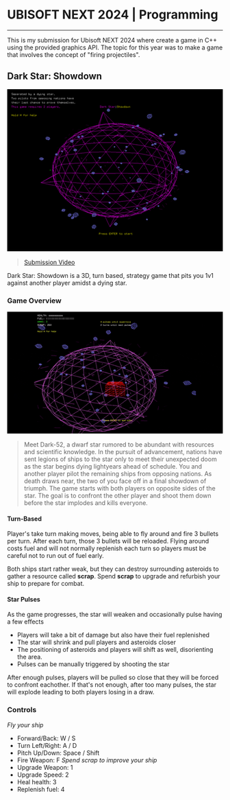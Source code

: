 # UBISOFT NEXT 2024 | Programming

---

This is my submission for Ubisoft NEXT 2024 where create a game in C++ using the provided graphics API. The topic for this year was to make a game that involves
the concept of "firing projectiles".

## Dark Star: Showdown

![startscreen](https://github.com/hylu-dev/NextGame/blob/master/Documentation/startscreen.png)
> [Submission Video](https://youtu.be/y0QDXadJF1U?si=1OvYeB-bcZMRMeBM)

Dark Star: Showdown is a 3D, turn based, strategy game that pits you 1v1 against another player amidst a dying star.

### Game Overview

![demo](https://github.com/hylu-dev/NextGame/blob/master/Documentation/demo.gif)

> Meet Dark-52, a dwarf star rumored to be abundant with resources and scientific knowledge. In the pursuit of advancement, nations have sent legions of ships to the star only to meet their unexpected doom as the star begins dying lightyears ahead of schedule.
> You and another player pilot the remaining ships from opposing nations. As death draws near, the two of you face off in a final showdown of triumph.
> The game starts with both players on opposite sides of the star. The goal is to confront the other player
and shoot them down before the star implodes and kills everyone.

#### Turn-Based

Player's take turn making moves, being able to fly around and fire 3 bullets per turn. After each turn, those 3 bullets will be reloaded. Flying around costs fuel and will not normally replenish each turn so players must be careful not to run out of fuel early.

Both ships start rather weak, but they can destroy surrounding asteroids to gather a resource called **scrap**.
Spend **scrap** to upgrade and refurbish your ship to prepare for combat.

#### Star Pulses

As the game progresses, the star will weaken and occasionally pulse having a few effects

- Players will take a bit of damage but also have their fuel replenished
- The star will shrink and pull players and asteroids closer
- The positioning of asteroids and players will shift as well, disorienting the area.
- Pulses can be manually triggered by shooting the star

After enough pulses, players will be pulled so close that they will be forced to confront eachother. If that's not enough,
after too many pulses, the star will explode leading to both players losing in a draw.

### Controls

*Fly your ship*
- Forward/Back: W / S
- Turn Left/Right: A / D
- Pitch Up/Down: Space / Shift
- Fire Weapon: F
*Spend scrap to improve your ship*
- Upgrade Weapon: 1
- Upgrade Speed: 2
- Heal health: 3
- Replenish fuel: 4
